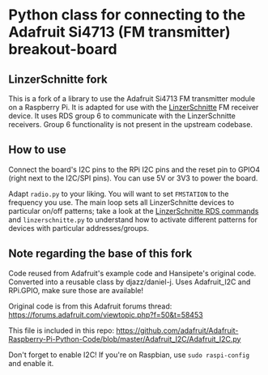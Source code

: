 # Python class for connecting to the Adafruit Si4713 (FM transmitter) breakout-board

## LinzerSchnitte fork

This is a fork of a library to use the Adafruit Si4713 FM transmitter module on a Raspberry Pi. It is adapted for use with the [LinzerSchnitte](http://www.aec.at/linzerschnitte) FM receiver device. It uses RDS group 6 to communicate with the LinzerSchnitte receivers. Group 6 functionality is not present in the upstream codebase.

## How to use

Connect the board's I2C pins to the RPi I2C pins and the reset pin to GPIO4 (right next to the I2C/SPI pins). You can use 5V or 3V3 to power the board.

Adapt `radio.py` to your liking. You will want to set `FMSTATION` to the frequency you use. The main loop sets all LinzerSchnitte devices to particular on/off patterns; take a look at the [LinzerSchnitte RDS commands](http://www.aec.at/linzerschnitte/wiki/index.php/RDS_Commands) and `linzerschnitte.py` to understand how to activate different patterns for devices with particular addresses/groups.

## Note regarding the base of this fork

Code reused from Adafruit's example code and Hansipete's original code. Converted into a reusable class by djazz/daniel-j. Uses Adafruit_I2C and RPi.GPIO, make sure those are available!

Original code is from this Adafruit forums thread:
https://forums.adafruit.com/viewtopic.php?f=50&t=58453

This file is included in this repo:
https://github.com/adafruit/Adafruit-Raspberry-Pi-Python-Code/blob/master/Adafruit_I2C/Adafruit_I2C.py

Don't forget to enable I2C! If you're on Raspbian, use `sudo raspi-config` and enable it.

